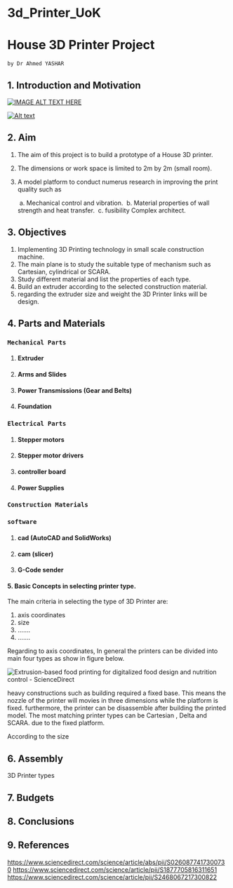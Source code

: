 # 3d_Printer_UoK

# House 3D Printer Project

`by Dr Ahmed YASHAR`

## 1. Introduction and Motivation 
[![IMAGE ALT TEXT HERE](https://img.youtube.com/watch?v=eIVl3gmswhM/0.jpg)](https://www.youtube.com/watch?v=eIVl3gmswhM)

[![Alt text](https://img.youtube.com/watch?v=eIVl3gmswhM/0.jpg)](https://www.youtube.com/watch?v=eIVl3gmswhM)


## 2. Aim 

1. The aim of this project is to build a prototype of a House 3D printer.

2. The dimensions or work space is limited to 2m by 2m (small room).

3. A model platform to conduct numerus research in improving the print quality such as 

   ​	a. Mechanical control and vibration.
   ​	b. Material properties of wall strength and heat transfer.
   ​	c. fusibility Complex architect.  

## 3. Objectives 

1. Implementing 3D Printing technology in small scale construction machine. 
2. The main plane is to study the suitable type of mechanism such as Cartesian, cylindrical or SCARA. 
3. Study different material and list the properties of each type. 
4. Build an extruder according to the selected construction material. 
5. regarding the extruder size and weight the 3D Printer links will be design.  

## 4. Parts and Materials 

### `Mechanical Parts`

1. #### Extruder 

2. #### Arms and Slides 

3. #### Power Transmissions (Gear and Belts) 

4. #### Foundation 

### `Electrical Parts`

1. #### Stepper motors 

2. #### Stepper motor drivers 

3. #### controller board 

4. #### Power Supplies 

### `Construction Materials` 

### `software` 

1. #### cad (AutoCAD and SolidWorks)

2. #### cam (slicer) 

3. #### G-Code sender

#### 5. Basic Concepts in selecting printer type.

The main criteria in selecting the type of 3D Printer are:

1.  axis coordinates
2. size 
3. .......
4. .......

Regarding to axis coordinates, In general the printers can be divided into  main four  types  as show in figure below.

![Extrusion-based food printing for digitalized food design and nutrition  control - ScienceDirect](https://ars.els-cdn.com/content/image/1-s2.0-S0260877417300730-gr2.jpg)

heavy constructions such as building  required a fixed base. This means the nozzle of the printer will movies in three dimensions while the platform is fixed. furthermore, the printer can be disassemble after building the printed model. The most matching printer types can be Cartesian , Delta and SCARA. due to the fixed platform. 

 According to the size    

## 6. Assembly 

3D Printer types 



## 7. Budgets 

## 8. Conclusions
## 9. References
https://www.sciencedirect.com/science/article/abs/pii/S0260877417300730
https://www.sciencedirect.com/science/article/pii/S1877705816311651
https://www.sciencedirect.com/science/article/pii/S2468067217300822
